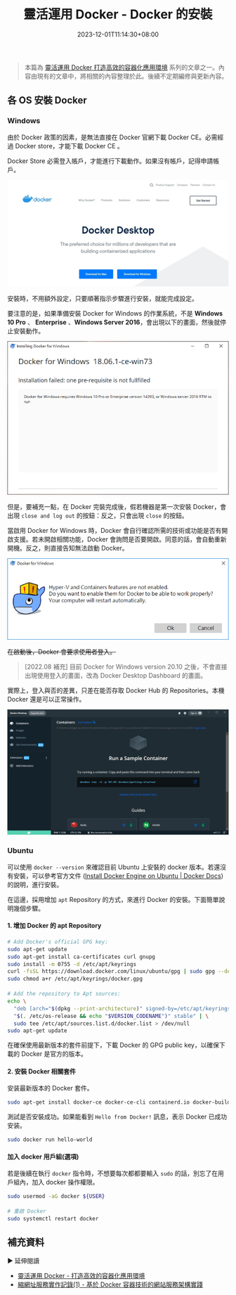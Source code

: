 ﻿---
title: 靈活運用 Docker - Docker 的安裝
description: 「靈活運用 Docker 打造高效的容器化應用環境」系列的文章之一。記錄了如何在 Ubuntu 之中，進行 Docker 的安裝設定。後續不定期更新內容。
date: 2023-12-01T11:14:30+08:00
lastmod: 2023-12-05T17:12:27+08:00
tags:
  - Docker
categories:
  - Container
keywords:
  - Docker
slug: install-docker
series: 靈活運用 Docker 打造高效的容器化應用環境
---

> 本篇為 [靈活運用 Docker 打造高效的容器化應用環境](../flexibly-use-docker-foreword/index.md) 系列的文章之一。內容由現有的文章中，將相關的內容整理於此。後續不定期編修與更新內容。

## 各 OS 安裝 Docker

### Windows

由於 Docker 政策的因素，是無法直接在 Docker 官網下載 Docker CE。必需經過 Docker store，才能下載 Docker CE 。

Docker Store 必需登入帳戶，才能進行下載動作。如果沒有帳戶，記得申請帳戶。

![Docker 官網](./images/docker_office_web.jpeg)

安裝時，不用額外設定，只要順著指示步驟進行安裝，就能完成設定。

要注意的是，如果準備安裝 Docker for Windows 的作業系統，不是 **Windows 10 Pro** 、 **Enterprise** 、**Windows Server 2016**，會出現以下的畫面，然後就停止安裝動作。

![無法安裝 Docker for windows](./images/docker_cannot_install.png)

但是，要補充一點，在 Docker 完裝完成後，假若機器是第一次安裝 Docker，會出現 `close and log out` 的按鈕：反之，只會出現 `close` 的按鈕。

當啟用 Docker for Windows 時，Docker 會自行確認所需的技術或功能是否有開啟支援。若未開啟相關功能，Docker 會詢問是否要開啟。同意的話，會自動重新開機。反之，則直接告知無法啟動 Docker。

![啟用 Hyper-V](./images/startup-hyper-V.png)

~~在啟動後，Docker 會要求使用者登入。~~

> [2022.08 補充] 
> 目前 Docker for Windows version 20.10 之後，不會直接出現使用登入的畫面，改為 Docker Desktop Dashboard 的畫面。

實際上，登入與否的差異，只差在能否存取 Docker Hub 的 Repositories。本機 Docker 還是可以正常操作。

![Docker Dashboard](./images/docker_desktop_20.png)

### Ubuntu

可以使用 `docker --version` 來確認目前 Ubuntu 上安裝的 docker 版本。若還沒有安裝，可以參考官方文件
([Install Docker Engine on Ubuntu | Docker Docs](https://docs.docker.com/engine/install/ubuntu/)) 的說明，進行安裝。

在這邊，採用增加 `apt` Repository 的方式，來進行 Docker 的安裝。下面簡單說明幾個步驟。

#### 1. 增加 Docker 的 apt Repository

```bash
# Add Docker's official GPG key:
sudo apt-get update
sudo apt-get install ca-certificates curl gnupg
sudo install -m 0755 -d /etc/apt/keyrings
curl -fsSL https://download.docker.com/linux/ubuntu/gpg | sudo gpg --dearmor -o /etc/apt/keyrings/docker.gpg
sudo chmod a+r /etc/apt/keyrings/docker.gpg

# Add the repository to Apt sources:
echo \
  "deb [arch="$(dpkg --print-architecture)" signed-by=/etc/apt/keyrings/docker.gpg] https://download.docker.com/linux/ubuntu \
  "$(. /etc/os-release && echo "$VERSION_CODENAME")" stable" | \
  sudo tee /etc/apt/sources.list.d/docker.list > /dev/null
sudo apt-get update
```

在確保使用最新版本的套件前提下，下載 Docker 的 GPG public key，以確保下載的 Docker 是官方的版本。

#### 2. 安裝 Docker 相關套件

安装最新版本的 Docker 套件。

```bash
sudo apt-get install docker-ce docker-ce-cli containerd.io docker-buildx-plugin docker-compose-plugin
```

測試是否安裝成功。如果能看到 `Hello from Docker!` 訊息，表示 Docker 已成功安装。

```bash
sudo docker run hello-world
```

#### 加入 docker 用戶組(選項)

若是後續在執行 `docker` 指令時，不想要每次都都要輸入 `sudo` 的話，別忘了在用戶組內，加入 docker 操作權限。

```bash
sudo usermod -aG docker ${USER}

# 重啟 Docker
sudo systemctl restart docker
```

## 補充資料

▶ 延伸閱讀

- [靈活運用 Docker - 打造高效的容器化應用環境](../flexibly-use-docker-foreword/index.md)
- [縮網址服務實作記錄(1) - 基於 Docker 容器技術的網站服務架構實踐](../../side-project/shorten-1-build-service-base-on-container/index.md)
